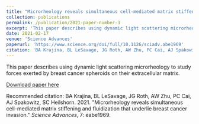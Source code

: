 ```yaml
---
title: "Microrheology reveals simultaneous cell-mediated matrix stiffening and fluidization that underlie breast cancer invasion"
collection: publications
permalink: /publication/2021-paper-number-3
excerpt: 'This paper describes using dynamic light scattering microrheology to study forces exerted by breast cancer spheroids on their extracellular matrix.'
date: 2021-02-17
venue: 'Science Advances'
paperurl: 'https://www.science.org/doi/full/10.1126/sciadv.abe1969'
citation: 'BA Krajina, BL LeSavage, JG Roth, AW Zhu, PC Cai, AJ Spakowitz, SC Heilshorn. 2021. &quot;Microrheology reveals simultaneous cell-mediated matrix stiffening and fluidization that underlie breast cancer invasion.&quot; <i>Science Advances</i>, 7: eabe1969.'
---
```

This paper describes using dynamic light scattering microrheology to study forces exerted by breast cancer spheroids on their extracellular matrix.

[Download paper here](https://www.science.org/doi/full/10.1126/sciadv.abe1969)

Recommended citation: BA Krajina, BL LeSavage, JG Roth, AW Zhu, PC Cai, AJ Spakowitz, SC Heilshorn. 2021. "Microrheology reveals simultaneous cell-mediated matrix stiffening and fluidization that underlie breast cancer invasion." <i>Science Advances</i>, 7: eabe1969.